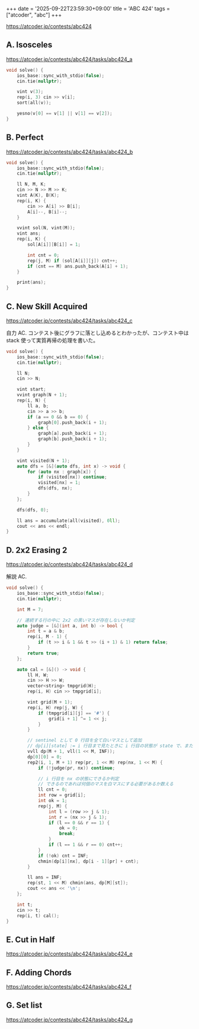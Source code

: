 +++
date = '2025-09-22T23:59:30+09:00'
title = 'ABC 424'
tags = ["atcoder", "abc"]
+++

<https://atcoder.jp/contests/abc424>

## A. Isosceles

<https://atcoder.jp/contests/abc424/tasks/abc424_a>

```cpp
void solve() {
    ios_base::sync_with_stdio(false);
    cin.tie(nullptr);

    vint v(3);
    rep(i, 3) cin >> v[i];
    sort(all(v));

    yesno(v[0] == v[1] || v[1] == v[2]);
}
```

## B. Perfect

<https://atcoder.jp/contests/abc424/tasks/abc424_b>

```cpp
void solve() {
    ios_base::sync_with_stdio(false);
    cin.tie(nullptr);

    ll N, M, K;
    cin >> N >> M >> K;
    vint A(K), B(K);
    rep(i, K) {
        cin >> A[i] >> B[i];
        A[i]--, B[i]--;
    }

    vvint sol(N, vint(M));
    vint ans;
    rep(i, K) {
        sol[A[i]][B[i]] = 1;

        int cnt = 0;
        rep(j, M) if (sol[A[i]][j]) cnt++;
        if (cnt == M) ans.push_back(A[i] + 1);
    }

    print(ans);
}
```

## C. New Skill Acquired

<https://atcoder.jp/contests/abc424/tasks/abc424_c>

自力 AC. コンテスト後にグラフに落とし込めるとわかったが、コンテスト中は stack 使って実質再帰の処理を書いた。

```cpp
void solve() {
    ios_base::sync_with_stdio(false);
    cin.tie(nullptr);

    ll N;
    cin >> N;

    vint start;
    vvint graph(N + 1);
    rep(i, N) {
        ll a, b;
        cin >> a >> b;
        if (a == 0 && b == 0) {
            graph[0].push_back(i + 1);
        } else {
            graph[a].push_back(i + 1);
            graph[b].push_back(i + 1);
        }
    }

    vint visited(N + 1);
    auto dfs = [&](auto dfs, int x) -> void {
        for (auto nx : graph[x]) {
            if (visited[nx]) continue;
            visited[nx] = 1;
            dfs(dfs, nx);
        }
    };

    dfs(dfs, 0);

    ll ans = accumulate(all(visited), 0ll);
    cout << ans << endl;
}
```

## D. 2x2 Erasing 2

<https://atcoder.jp/contests/abc424/tasks/abc424_d>

解説 AC.

```cpp
void solve() {
    ios_base::sync_with_stdio(false);
    cin.tie(nullptr);

    int M = 7;

    // 連続する行の中に 2x2 の黒いマスが存在しないか判定
    auto judge = [&](int a, int b) -> bool {
        int t = a & b;
        rep(i, M - 1) {
            if (t >> i & 1 && t >> (i + 1) & 1) return false;
        }
        return true;
    };

    auto cal = [&]() -> void {
        ll H, W;
        cin >> H >> W;
        vector<string> tmpgrid(H);
        rep(i, H) cin >> tmpgrid[i];

        vint grid(M + 1);
        rep(i, H) rep(j, W) {
            if (tmpgrid[i][j] == '#') {
                grid[i + 1] ^= 1 << j;
            }
        }

        // sentinel として 0 行目を全て白いマスとして追加
        // dp[i][state] := i 行目まで見たときに i 行目の状態が state で、また 0 ~ i 行目までに2x2の黒マスが存在しないように白マスで塗りつぶすときの最小値
        vvll dp(M + 1, vll(1 << M, INF));
        dp[0][0] = 0;
        rep2(i, 1, M + 1) rep(pr, 1 << M) rep(nx, 1 << M) {
            if (!judge(pr, nx)) continue;

            // i 行目を nx の状態にできるか判定
            // できるのであれば何個のマスを白マスにする必要があるか数える
            ll cnt = 0;
            int row = grid[i];
            int ok = 1;
            rep(j, M) {
                int l = (row >> j & 1);
                int r = (nx >> j & 1);
                if (l == 0 && r == 1) {
                    ok = 0;
                    break;
                }
                if (l == 1 && r == 0) cnt++;
            }
            if (!ok) cnt = INF;
            chmin(dp[i][nx], dp[i - 1][pr] + cnt);
        }

        ll ans = INF;
        rep(st, 1 << M) chmin(ans, dp[M][st]);
        cout << ans << '\n';
    };

    int t;
    cin >> t;
    rep(i, t) cal();
}
```

## E. Cut in Half

<https://atcoder.jp/contests/abc424/tasks/abc424_e>

## F. Adding Chords

<https://atcoder.jp/contests/abc424/tasks/abc424_f>

## G. Set list

<https://atcoder.jp/contests/abc424/tasks/abc424_g>
